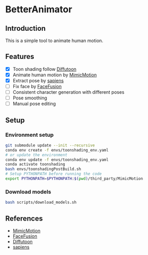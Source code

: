 # BetterAnimator

## Introduction

This is a simple tool to animate human motion.

## Features

- [x] Toon shading follow [Diffutoon](https://ecnu-cilab.github.io/DiffutoonProjectPage/)
- [x] Animate human motion by [MimicMotion](https://github.com/Tencent/MimicMotion)
- [x] Extract pose by [sapiens](https://github.com/facebookresearch/sapiens)
- [ ] Fix face by [FaceFusion](https://github.com/facefusion/facefusion)
- [ ] Consistent character generation with different poses
- [ ] Pose smoothing
- [ ] Manual pose editing

## Setup

### Environment setup

```bash
git submodule update --init --recursive
conda env create -f envs/toonshading_env.yaml
# or update the environment
conda env update -f envs/toonshading_env.yaml
conda activate toonshading
bash envs/toonshadingPostBuild.sh
# Setup PYTHONPATH before running the code
export PYTHONPATH=$PYTHONPATH:$(pwd)/third_party/MimicMotion
```

### Download models

```bash
bash scripts/download_models.sh
```



## References

- [MimicMotion](https://github.com/Tencent/MimicMotion)
- [FaceFusion](https://github.com/facefusion/facefusion)
- [Diffutoon](https://ecnu-cilab.github.io/DiffutoonProjectPage/)
- [sapiens](https://github.com/facebookresearch/sapiens)